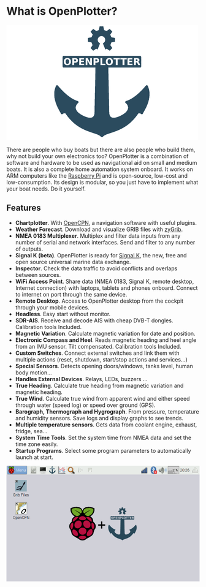 What is OpenPlotter?
=======
![OpenPlotter logo](openplotter500x300.png)

There are people who buy boats but there are also people who build them, why not build your own electronics too? OpenPlotter is a combination of software and hardware to be used as navigational aid on small and medium boats. It is also a complete home automation system onboard. It works on ARM computers like the [Raspberry Pi](https://www.raspberrypi.org/) and is open-source, low-cost and low-consumption. Its design is modular, so you just have to implement what your boat needs. Do it yourself.

## Features

* **Chartplotter**. With [OpenCPN](http://opencpn.org), a navigation software with useful plugins.
* **Weather Forecast**. Download and visualize GRIB files with [zyGrib](http://www.zygrib.org).
* **NMEA 0183 Multiplexer**. Multiplex and filter data inputs from any number of serial and network interfaces. Send and filter to any number of outputs.
* **Signal K (beta)**. OpenPlotter is ready for [Signal K](http://signalk.org/), the new, free and open source universal marine data exchange.
* **Inspector**. Check the data traffic to avoid conflicts and overlaps between sources.
* **WiFi Access Point**. Share data (NMEA 0183, Signal K, remote desktop, Internet connection) with laptops, tablets and phones onboard. Connect to internet on port through the same device.
* **Remote Desktop**. Access to OpenPlotter desktop from the cockpit through your mobile devices.
* **Headless**. Easy start without monitor.
* **SDR-AIS**. Receive and decode AIS with cheap DVB-T dongles. Calibration tools Included.
* **Magnetic Variation**. Calculate magnetic variation for date and position.
* **Electronic Compass and Heel**. Reads magnetic heading and heel angle from an IMU sensor. Tilt compensated. Calibration tools Included.
* **Custom Switches**. Connect external switches and link them with multiple actions (reset, shutdown, start/stop actions and services...)
* **Special Sensors**. Detects opening doors/windows, tanks level, human body motion...
* **Handles External Devices**. Relays, LEDs, buzzers ...
* **True Heading**. Calculate true heading from magnetic variation and magnetic heading.
* **True Wind**. Calculate true wind from apparent wind and either speed through water (speed log) or speed over ground (GPS).
* **Barograph, Thermograph and Hygrograph**. From pressure, temperature and humidity sensors. Save logs and display graphs to see trends.
* **Multiple temperature sensors**. Gets data from coolant engine, exhaust, fridge, sea...
* **System Time Tools**. Set the system time from NMEA data and set the time zone easily.
* **Startup Programs**. Select some program parameters to automatically launch at start.

![OpenPlotter desktop](openplotter.png)